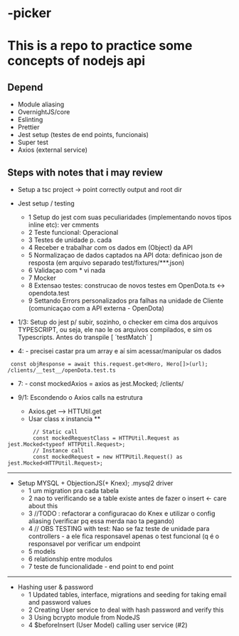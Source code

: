 # -picker

# This is a repo to practice some concepts of nodejs api

## Depend 
- Module aliasing 
- OvernightJS/core
- Eslinting
- Prettier
- Jest setup (testes de end points, funcionais)
- Super test
- Axios (external service)



## Steps with notes that i may review
- Setup a tsc project 
    -> point correctly output and root dir

- Jest setup / testing
  - 1  Setup do jest com suas peculiaridades (implementando novos tipos inline etc): ver cmments
  - 2  Teste funcional: Operacional 
  - 3  Testes de unidade p. cada 
  - 4  Receber e trabalhar com os dados em (Object) da  API
  - 5  Normalizaçao de dados captados na API dota: definicao json de resposta (em arquivo separado test/fixtures/***.json) 
  - 6  Validaçao com <Partial>  * vi nada
  - 7  Mocker 
  - 8  Extensao testes: construcao de novos testes em OpenDota.ts <-> opendota.test
  - 9  Settando Errors personalizados pra falhas na unidade de Cliente (comunicaçao com a API externa - OpenDota)


* 1/3: Setup do jest p/ subir, sozinho, o checker em cima dos arquivos TYPESCRIPT, ou seja, ele nao le os arquivos compilados, e sim os Typescripts. Antes do transpile [ ´testMatch´  ] 

 * 4: - precisei castar pra um array e aí sim acessar/manipular os dados
>
     const objResponse = await this.request.get<Hero, Hero[]>(url); /clients/__test__/openDota.test.ts

* 7: 
        - const mockedAxios = axios as jest.Mocked<typeof axios>; /clients/

* 9/1: Escondendo o Axios calls na estrutura
    * Axios.get --> HTTUtil.get
    * Usar class x instancia **    
> 
            // Static call
            const mockedRequestClass = HTTPUtil.Request as jest.Mocked<typeof HTTPUtil.Request>;
            // Instance call
            const mockedRequest = new HTTPUtil.Request() as jest.Mocked<HTTPUtil.Request>;


------
- Setup MYSQL + ObjectionJS(+ Knex);
.mysql2 driver
  - 1 um migration pra cada tabela 
  - 2 nao to verificando se a table existe antes de fazer o insert <- care about this
  - 3 //TODO : refactorar a configuracao do Knex e utilizar o config aliasing (verificar pq essa merda nao ta pegando)
  - 4 // OBS  TESTING with test: Nao se faz teste de unidade para controllers - a ele fica responsavel apenas o test funcional (q é o responsavel por verificar um endpoint
  - 5 models
  - 6 relationship entre modulos
  - 7 teste de funcionalidade - end point to end point

------
- Hashing user & password
  - 1 Updated tables, interface, migrations and seeding for taking email and password values
  - 2 Creating User service to deal with hash password and verify this 
  - 3 Using bcrypto module from NodeJS 
  - 4 $beforeInsert (User Model) calling user service (#2)

